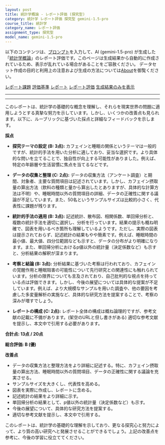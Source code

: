 ```yaml
---
layout: post
title: 統計学概論 - レポート評価 (探究型)
category: 統計学 レポート評価 探究型 gemini-1.5-pro
course_title: 統計学
category_name: レポート評価
assignment_type: 探究型
model_name: gemini-1.5-pro
---
```


以下のコンテンツは、[プロンプト](https://github.com/takedatoshiyuki/synthetic_assignments/tree/main/generated/統計学/gemini-1.5-pro/prompt_レポート評価-探究型.md)を入力して、AI (gemini-1.5-pro) が生成した「[統計学概論](/contents/統計学/)」のレポート評価です。このページは生成結果から自動的に作成されているため、表示が乱れている場合があることをご容赦ください。
データセット作成の目的と利用上の注意および生成の方法については[About](/About)を御覧ください。

[レポート課題](../レポート課題-探究型)
[評価基準](../評価基準-探究型)
[レポート](../レポート-探究型)
[レポート評価](../レポート評価-探究型)
[生成結果のみを表示](https://github.com/takedatoshiyuki/synthetic_assignments/tree/main/generated/統計学/gemini-1.5-pro/レポート評価-探究型.md)
  

***
***
  
このレポートは、統計学の基礎的な概念を理解し、それらを現実世界の問題に適用しようとする真摯な努力を示しています。しかし、いくつかの改善点も見られます。以下に、ルーブリックに基づいた採点と詳細なフィードバックを示します。

**採点**

* **探究テーマの設定 (B: 3点):** カフェインと睡眠の関係というテーマは一般的ですが、統計的手法を用いた分析に適しており、妥当な選択です。より具体的な問いを立てることで、独自性が向上する可能性がありました。例えば、特定の年齢層や生活習慣に焦点を当てるなどです。

* **データの収集と整理 (C: 2点):** データの収集方法（アンケート調査）と期間、対象者、主要な質問項目は記述されています。しかし、カフェイン摂取量の算出方法（飲料の種類と量から算出したとありますが、具体的な計算方法は不明）や、睡眠時間以外の質問項目の詳細、データの正確性に関する議論が不足しています。また、50名というサンプルサイズは比較的小さく、代表性に課題が残ります。

* **統計的手法の適用 (B: 3点):** 記述統計、散布図、相関係数、単回帰分析と、複数の統計手法を適切に選択し、分析を行っています。結果の提示も概ね明確で、図表を用いるべき箇所も理解しているようです。ただし、実際の図表は提示されておらず、記述統計の結果もやや簡素です。例えば、睡眠時間の最小値、最大値、四分位範囲なども示すと、データの分布がより明確になります。また、単回帰分析におけるp値以外の統計量（決定係数など）も示すと、分析結果の解釈が深まります。

* **考察と結論 (B: 3点):** 分析結果に基づいた考察は行われており、カフェインの覚醒作用と睡眠阻害の可能性について先行研究との関連性にも触れられています。分析の限界についても言及されており、自己批判的な視点を持っている点は評価できます。しかし、今後の展望については具体的な提案が不足しています。例えば、より大規模なサンプルを用いた調査や、他の要因を考慮した多変量解析の実施など、具体的な研究方法を提案することで、考察の深みが増すでしょう。

* **レポートの構成 (C: 2点):** レポート全体の構成は概ね論理的ですが、参考文献の記載に不備があります。(架空のURLと但し書きがある)  適切な参考文献を提示し、本文中で引用する必要があります。

**合計点: 13点 / 20点**

**総合評価: B (優)**

**改善点**

* データの収集方法と整理方法をより詳細に記述する。特に、カフェイン摂取量の算出方法、睡眠時間以外の質問項目、データの正確性に関する議論を充実させる。
* サンプルサイズを大きくし、代表性を高める。
* 図表を実際に作成し、レポートに含める。
* 記述統計の結果をより詳細に示す。
* 単回帰分析の結果として、p値以外の統計量（決定係数など）も示す。
* 今後の展望について、具体的な研究方法を提案する。
* 適切な参考文献を提示し、本文中で引用する。


このレポートは、統計学の基礎的な理解を示しており、更なる探究心と努力によって、より質の高い研究へと発展させることができるでしょう。上記の改善点を参考に、今後の学習に役立ててください。
